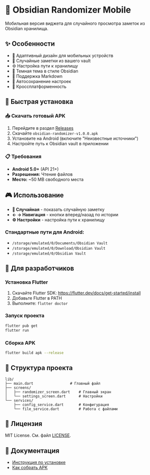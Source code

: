 # 📱 Obsidian Randomizer Mobile

Мобильная версия виджета для случайного просмотра заметок из Obsidian хранилища.

## ✨ Особенности

- 🎯 Адаптивный дизайн для мобильных устройств
- 🔄 Случайные заметки из вашего vault
- ⚙️ Настройка пути к хранилищу
- 🎨 Темная тема в стиле Obsidian
- 📝 Поддержка Markdown
- 💾 Автосохранение настроек
- 📱 Кроссплатформенность

## 🚀 Быстрая установка

### 📥 Скачать готовый APK
1. Перейдите в раздел [Releases](https://github.com/nirvanner/obsidian-randomizer-mobile/releases)
2. Скачайте `obsidian-randomizer-v1.0.0.apk`
3. Установите на Android (включите "Неизвестные источники")
4. Настройте путь к Obsidian vault в приложении

### 📋 Требования
- **Android 5.0+** (API 21+)
- **Разрешения:** Чтение файлов
- **Место:** ~50 MB свободного места

## 🎮 Использование

- **🎲 Случайная** - показать случайную заметку
- **← → Навигация** - кнопки вперед/назад по истории
- **⚙️ Настройки** - настройка пути к хранилищу

### Стандартные пути для Android:
- `/storage/emulated/0/Documents/Obsidian Vault`
- `/storage/emulated/0/Download/Obsidian Vault`
- `/storage/emulated/0/Obsidian Vault`

## 🔧 Для разработчиков

### Установка Flutter
1. Скачайте Flutter SDK: https://flutter.dev/docs/get-started/install
2. Добавьте Flutter в PATH
3. Выполните: `flutter doctor`

### Запуск проекта
```bash
flutter pub get
flutter run
```

### Сборка APK
```bash
flutter build apk --release
```

## 📁 Структура проекта

```
lib/
├── main.dart                 # Главный файл
├── screens/
│   ├── randomizer_screen.dart    # Главный экран
│   └── settings_screen.dart      # Настройки
└── services/
    ├── config_service.dart       # Конфигурация
    └── file_service.dart         # Работа с файлами
```

## 📝 Лицензия

MIT License. См. файл [LICENSE](LICENSE).

## 📖 Документация

- [Инструкция по установке](INSTALLATION_GUIDE.md)
- [Как собрать APK](BUILD_APK.md) 